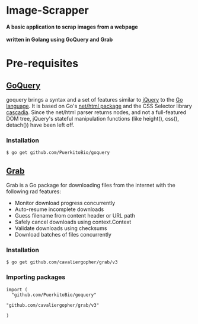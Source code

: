 # Image-Scrapper


**A basic application to scrap images from a webpage**<br></br>
 **written in Golang using GoQuery and Grab**
 
 
 
 # Pre-requisites

## [GoQuery](https://github.com/PuerkitoBio/goquery)  
goquery brings a syntax and a set of features similar to [jQuery](http://jquery.com/) to the [Go language](http://golang.org/). It is based on Go's [net/html package](https://pkg.go.dev/golang.org/x/net/html) and the CSS Selector library [cascadia](https://github.com/andybalholm/cascadia). Since the net/html parser returns nodes, and not a full-featured DOM tree, jQuery's stateful manipulation functions (like height(), css(), detach()) have been left off.
 ### Installation
	$ go get github.com/PuerkitoBio/goquery



## [Grab](https://github.com/cavaliergopher/grab)
Grab is a Go package for downloading files from the internet with the following rad features:

-   Monitor download progress concurrently
-   Auto-resume incomplete downloads
-   Guess filename from content header or URL path
-   Safely cancel downloads using context.Context
-   Validate downloads using checksums
-   Download batches of files concurrently
### Installation
	$ go get github.com/cavaliergopher/grab/v3
  
### Importing packages

    import (
      "github.com/PuerkitoBio/goquery"

    "github.com/cavaliergopher/grab/v3"

    )





 
 
